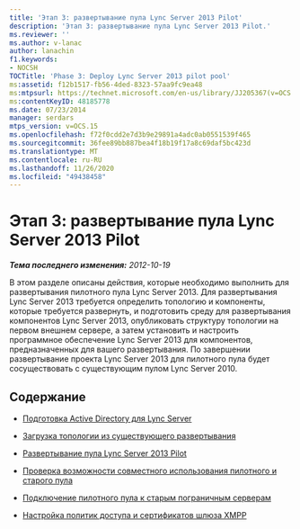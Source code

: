 ```yaml
---
title: 'Этап 3: развертывание пула Lync Server 2013 Pilot'
description: 'Этап 3: развертывание пула Lync Server 2013 Pilot.'
ms.reviewer: ''
ms.author: v-lanac
author: lanachin
f1.keywords:
- NOCSH
TOCTitle: 'Phase 3: Deploy Lync Server 2013 pilot pool'
ms:assetid: f12b1517-fb56-4ded-8323-57aa9fc9ea48
ms:mtpsurl: https://technet.microsoft.com/en-us/library/JJ205367(v=OCS.15)
ms:contentKeyID: 48185778
ms.date: 07/23/2014
manager: serdars
mtps_version: v=OCS.15
ms.openlocfilehash: f72f0cdd2e7d3b9e29891a4adc0ab0551539f465
ms.sourcegitcommit: 36fee89bb887bea4f18b19f17a8c69daf5bc423d
ms.translationtype: MT
ms.contentlocale: ru-RU
ms.lasthandoff: 11/26/2020
ms.locfileid: "49438458"
---
```

# <a name="phase-3-deploy-lync-server-2013-pilot-pool"></a>Этап 3: развертывание пула Lync Server 2013 Pilot

<div data-xmlns="http://www.w3.org/1999/xhtml">

<div class="topic" data-xmlns="http://www.w3.org/1999/xhtml" data-msxsl="urn:schemas-microsoft-com:xslt" data-cs="https://msdn.microsoft.com/">

<div data-asp="https://msdn2.microsoft.com/asp">



</div>

<div id="mainSection">

<div id="mainBody">

<span> </span>

_**Тема последнего изменения:** 2012-10-19_

В этом разделе описаны действия, которые необходимо выполнить для развертывания пилотного пула Lync Server 2013. Для развертывания Lync Server 2013 требуется определить топологию и компоненты, которые требуется развернуть, и подготовить среду для развертывания компонентов Lync Server 2013, опубликовать структуру топологии на первом внешнем сервере, а затем установить и настроить программное обеспечение Lync Server 2013 для компонентов, предназначенных для вашего развертывания. По завершении развертывание проекта Lync Server 2013 для пилотного пула будет сосуществовать с существующим пулом Lync Server 2010.

<div>

## <a name="in-this-section"></a>Содержание

  - [Подготовка Active Directory для Lync Server](prepare-active-directory-for-lync-server.md)

  - [Загрузка топологии из существующего развертывания](download-topology-from-existing-deployment.md)

  - [Развертывание пула Lync Server 2013 Pilot](deploy-lync-server-2013-pilot-pool.md)

  - [Проверка возможности совместного использования пилотного и старого пула](verify-pilot-pool-coexistence-with-legacy-pool.md)

  - [Подключение пилотного пула к старым пограничным серверам](connect-pilot-pool-to-legacy-edge-servers.md)

  - [Настройка политик доступа и сертификатов шлюза XMPP](configure-xmpp-gateway-access-policies-and-certificates.md)

</div>

</div>

<span> </span>

</div>

</div>

</div>

